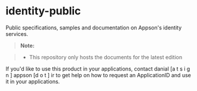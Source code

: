# identity-public
Public specifications, samples and documentation on Appson's identity services. 

> **Note:**

> - This repository only hosts the documents for the latest edition


If you'd like to use this product in your applications, contact danial [a t s i g n ] appson [d o t ] ir to get help on how to request an ApplicationID and use it in your applications.
